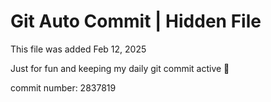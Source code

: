 # Git Auto Commit | Hidden File

This file was added Feb 12, 2025

Just for fun and keeping my daily git commit active 🤪

commit number: 2837819
